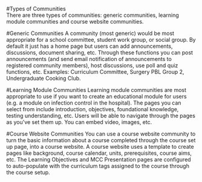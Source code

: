 #Types of Communities  
There are three types of communities: generic communities, learning module communities and course website communities.

#Generic Communities
A community (most generic) would be most appropriate for a school committee, student work group, or social group.  By default it just has a home page but users can add announcements, discussions, document sharing, etc.  Through these functions you can post announcements (and send email notification of announcements to registered community members), host discussions, use poll and quiz functions, etc.  Examples: Curriculum Committee, Surgery PBL Group 2, Undergraduate Cooking Club.

#Learning Module Communities
Learning module communities are most appropriate to use if you want to create an educational module for users (e.g. a module on infection control in the hospital).  The pages you can select from include introduction, objectives, foundational knowledge, testing understanding, etc.  Users will be able to navigate through the pages as you've set them up.  You can embed video, images, etc.

#Course Website Communities
You can use a course website community to turn the basic information about a course completed through the course set up page, into a course website.  A course website uses a template to create pages like background, course calendar, units, prerequisites, course aims, etc.  The Learning Objectives and MCC Presentation pages are configured to auto-populate with the curriculum tags assigned to the course through the course setup.
